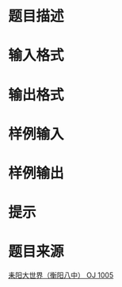 

# 题目描述


<div class="content">

# 输入格式


<div class="content">

# 输出格式


<div class="content">

# 样例输入



# 样例输出



# 提示


<div class="content">

# 题目来源


<a href="http://www.lydsy.com/JudgeOnline/problem.php?id=1005">耒阳大世界（衡阳八中） OJ 1005</a>

